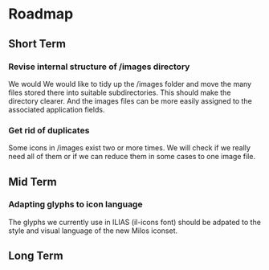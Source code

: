 # Roadmap

## Short Term

### Revise internal structure of /images directory

We would We would like to tidy up the /images folder and move the many files stored 
there into suitable subdirectories. This should make the directory clearer. And the
images files can be more easily assigned to the associated application fields.

### Get rid of duplicates

Some icons in /images exist two or more times. We will check if we really need all of 
them or if we can reduce them in some cases to one image file.

## Mid Term

### Adapting glyphs to icon language

The glyphs we currently use in ILIAS (il-icons font) should be adpated to the style and
visual language of the new Milos iconset.

## Long Term